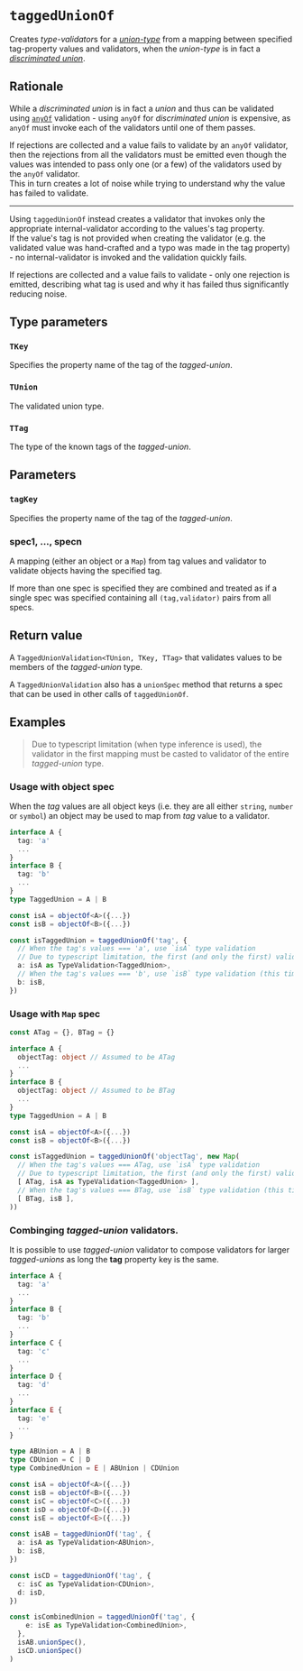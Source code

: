 # `taggedUnionOf`

Creates *type-validator*s for a
[*union-type*](https://www.typescriptlang.org/docs/handbook/2/everyday-types.html#union-types)
from a mapping between specified tag-property values and validators, when the *union-type* 
is in fact a [*discriminated union*](https://www.typescriptlang.org/docs/handbook/2/narrowing.html#discriminated-unions).

## Rationale

While a *discriminated union* is in fact a *union* and thus can be validated using [`anyOf`](./anyOf.md)
validation - using `anyOf` for *discriminated union* is expensive, as `anyOf` must invoke
each of the validators until one of them passes.

If rejections are collected and a value fails to validate by an `anyOf` validator, then the rejections from
all the validators must be emitted even though the values was intended to pass only one (or a few)
of the validators used by the `anyOf` validator.  
This in turn creates a lot of noise while trying to understand why the value has failed to validate.

---

Using `taggedUnionOf` instead creates a validator that invokes only the appropriate internal-validator
according to the values's tag property.  
If the value's tag is not provided when creating the validator (e.g. the validated value was hand-crafted and 
a typo was made in the tag property) - no internal-validator is invoked and the validation quickly
fails.

If rejections are collected and a value fails to validate - only one rejection is emitted, 
describing what tag is used and why it has failed thus significantly reducing noise.

## Type parameters

### `TKey`

Specifies the property name of the tag of the *tagged-union*.

### `TUnion`

The validated union type.

### `TTag`

The type of the known tags of the *tagged-union*.

## Parameters

### `tagKey`
Specifies the property name of the tag of the *tagged-union*.


### spec1, ..., specn

A mapping (either an object or a `Map`) from tag values and validator to validate objects
having the specified tag.

If more than one spec is specified they are combined and treated as if a single spec
was specified containing all `(tag,validator)` pairs from all specs.

## Return value

A `TaggedUnionValidation<TUnion, TKey, TTag>` that validates values to be members of 
the *tagged-union* type.

A `TaggedUnionValidation` also has a `unionSpec` method that returns a spec that can be
used in other calls of `taggedUnionOf`.

## Examples

> Due to typescript limitation (when type inference is used), the validator in the first mapping
must be casted to validator of the entire *tagged-union* type.

### Usage with object spec

When the *tag* values are all object keys (i.e. they are all either `string`, `number` 
or `symbol`) an object may be used to map from *tag* value to a validator.

```ts
interface A {
  tag: 'a'
  ...
}
interface B {
  tag: 'b'
  ...
}
type TaggedUnion = A | B

const isA = objectOf<A>({...})
const isB = objectOf<B>({...})

const isTaggedUnion = taggedUnionOf('tag', {
  // When the tag's values === 'a', use `isA` type validation
  // Due to typescript limitation, the first (and only the first) validation must be casted to the validated type.
  a: isA as TypeValidation<TaggedUnion>,
  // When the tag's values === 'b', use `isB` type validation (this time, no cast is needed)
  b: isB,
})
```
### Usage with `Map` spec

```ts
const ATag = {}, BTag = {}

interface A {
  objectTag: object // Assumed to be ATag
  ...
}
interface B {
  objectTag: object // Assumed to be BTag
  ...
}
type TaggedUnion = A | B

const isA = objectOf<A>({...})
const isB = objectOf<B>({...})

const isTaggedUnion = taggedUnionOf('objectTag', new Map(
  // When the tag's values === ATag, use `isA` type validation
  // Due to typescript limitation, the first (and only the first) validation must be casted to the validated type.
  [ ATag, isA as TypeValidation<TaggedUnion> ],
  // When the tag's values === BTag, use `isB` type validation (this time, no cast is needed)
  [ BTag, isB ],
))
```

### Combinging *tagged-union* validators.

It is possible to use *tagged-union* validator to compose validators
for larger *tagged-unions* as long the **tag** property key is the same.

```ts
interface A {
  tag: 'a'
  ...
}
interface B {
  tag: 'b'
  ...
}
interface C {
  tag: 'c'
  ...
}
interface D {
  tag: 'd'
  ...
}
interface E {
  tag: 'e'
  ...
}

type ABUnion = A | B
type CDUnion = C | D
type CombinedUnion = E | ABUnion | CDUnion

const isA = objectOf<A>({...})
const isB = objectOf<B>({...})
const isC = objectOf<C>({...})
const isD = objectOf<D>({...})
const isE = objectOf<E>({...})

const isAB = taggedUnionOf('tag', {
  a: isA as TypeValidation<ABUnion>,
  b: isB,
})

const isCD = taggedUnionOf('tag', {
  c: isC as TypeValidation<CDUnion>,
  d: isD,
})

const isCombinedUnion = taggedUnionOf('tag', {
    e: isE as TypeValidation<CombinedUnion>,
  },
  isAB.unionSpec(),
  isCD.unionSpec()
)
```
